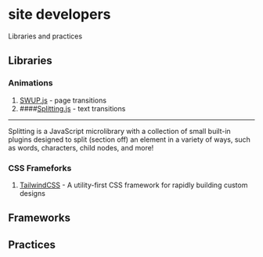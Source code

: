 # site developers
Libraries and practices 

## Libraries

### Animations
1. [SWUP.js](https://swup.js.org/getting-started) - page transitions
1. ####[Splitting.js](https://splitting.js.org/) - text transitions
---
Splitting is a JavaScript microlibrary with a collection of small built-in plugins designed to split (section off) an element in a variety of ways, such as words, characters, child nodes, and more!

### CSS Frameforks
1. [TailwindCSS](https://tailwindcss.com) - A utility-first CSS framework for rapidly building custom designs

## Frameworks

## Practices 

